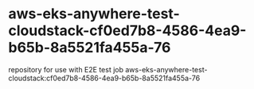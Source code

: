 # aws-eks-anywhere-test-cloudstack-cf0ed7b8-4586-4ea9-b65b-8a5521fa455a-76
repository for use with E2E test job aws-eks-anywhere-test-cloudstack:cf0ed7b8-4586-4ea9-b65b-8a5521fa455a-76
